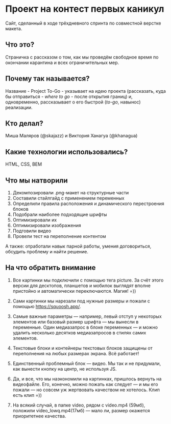 # Проект на контест первых каникул

Сайт, сделанный в ходе трёхдневного спринта по совместной верстке макета. 

## Что это?

Страничка с рассказом о том, как мы проведём свободное время по окончании карантина и всех ограничительных мер.

## Почему так называется?

Название - Project To-Go - указывает на идею проекта (рассказать, куда бы отправиться - _where to go_ - после открытия границ) и, одновременно, рассказывает о его быстрой (_to-go_, навынос) реализации.

## Кто делал?

Миша Маляров (@skajazz) и Виктория Ханагуа (@khanagua)

## Какие технологии использовались?

HTML, CSS, BEM

## Что мы натворили

1. Декомпозировали .png-макет на структурные части
2. Составили стайлгайд с применением переменных
3. Определили правила расположения и динамического перестроения блоков
4. Подобрали наиболее подходящие шрифты
5. Оптимизировали их
6. Оптимизировали изображения
7. Подговили видео
8. Провели тест на переполнение контентом

А также: отработали навык парной работы, умения договориться, обсудить проблему и найти решение.

## На что обратить внимание

1. Все картинки мы подключили с помощью тега picture. За счёт этого версии для десктопов, планшетов и мобилок выглядят вполне пристойно и автоматически переключаются. Магия! =))

2.  Сами картинки мы нарезали под нужные размеры и пожали с помощью https://squoosh.app/.

3. Самые важные параметры — например, левый отступ у некоторых элементов или базовый размер шрифта — мы вынесли в переменные. Один медиазапрос в блоке переменных — и можно удалить несколько десятков медиазапросов в стилях самих элементов. 

4. Текстовые блоки и контейнеры текстовых блоков защищены от переполнения на любых размерах экрана. Всё работает!

5. Единственный проблемный блок — видео. Мы так и не придумали, как вынести кнопку на центр, не используя JS.

6. Да, и все, что мы наэкономили на картинках, пришлось вернуть на видеофайле. Его, конечно, можно пожать как следует — и мы его пожали — но совсем уж жертвовать качеством не хотелось. Клип есть клип =)) 

7. На всякий случай, в папке video, рядом c video.mp4 (59мб), положили video_lowq.mp4(17мб) — мало ли, размер окажется приоритетнее качества.
